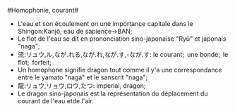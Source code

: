 #Homophonie, courant#

* L'eau et son écoulement on une importance capitale dans le Shingon:Kanjô, eau de sapience->BAN;
* Le flot de l'eau se dit en prononciation sino-japonaise "Ryû" et japonais "naga";
 * 流:リュウ,ル,なが.れる,なが.れ,なが.す,-なが.す: le courant;  une bonde;  le flot;  forfeit;
* Un homophone signifie dragon tout comme il y'a une correspondance entre le yamato "naga" et le sanscrit "naga";
 * 龍:リュウ,リョウ,ロウ,たつ: imperial, dragon;
* Le dragon sino-japonais est la représentation du déplacement du courant de l'eau etde l'air.
